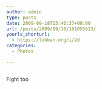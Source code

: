 ```yaml
---
author: admin
type: posts
date: 2009-09-18T15:46:37+00:00
url: /posts/2009/09/18/191055623/
yourls_shorturl:
  - https://lobban.org/i/2d
categories:
  - Photos

---
```

<div class="figure">
  <img src="https://andy.lobban.org/photo/1280/191055623/1/tumblr_kq6btpsxST1qzrl7b" alt="" />
</div>

Fight too